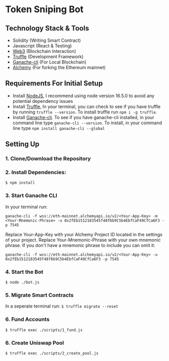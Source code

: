 # Token Sniping Bot

## Technology Stack & Tools

- Solidity (Writing Smart Contract)
- Javascript (React & Testing)
- [Web3](https://web3js.readthedocs.io/en/v1.5.2/) (Blockchain Interaction)
- [Truffle](https://www.trufflesuite.com/docs/truffle/overview) (Development Framework)
- [Ganache-cli](https://github.com/trufflesuite/ganache) (For Local Blockchain)
- [Alchemy](https://www.alchemy.com/) (For forking the Ethereum mainnet)

## Requirements For Initial Setup

- Install [NodeJS](https://nodejs.org/en/), I recommend using node version 16.5.0 to avoid any potential dependency issues
- Install [Truffle](https://www.trufflesuite.com/docs/truffle/overview), In your terminal, you can check to see if you have truffle by running `truffle --version`. To install truffle run `npm i -g truffle`.
- Install [Ganache-cli](https://github.com/trufflesuite/ganache). To see if you have ganache-cli installed, in your command line type `ganache-cli --version`. To install, in your command line type `npm install ganache-cli --global`

## Setting Up

### 1. Clone/Download the Repository

### 2. Install Dependencies:

`$ npm install`

### 3. Start Ganache CLI

In your terminal run:

```
ganache-cli -f wss://eth-mainnet.alchemyapi.io/v2/<Your-App-Key> -m <Your-Mnemonic-Phrase> -u 0x2fEb1512183545f48f6b9C5b4EbfCaF49CfCa6F3 -p 7545
```

Replace Your-App-Key with your Alchemy Project ID located in the settings of your project. Replace Your-Mnemonic-Phrase with your own mnemonic phrase. If you don't have a mnemonic phrase to include you can omit it:

```
ganache-cli -f wss://eth-mainnet.alchemyapi.io/v2/<Your-App-Key> -u 0x2fEb1512183545f48f6b9C5b4EbfCaF49CfCa6F3 -p 7545
```

### 4. Start the Bot

`$ node ./bot.js`

### 5. Migrate Smart Contracts

In a seperate terminal run:
`$ truffle migrate --reset`

### 6. Fund Accounts

`$ truffle exec ./scripts/1_fund.js`

### 6. Create Uniswap Pool

`$ truffle exec ./scripts/2_create_pool.js`
